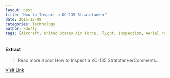```yaml
---
layout: post
title: "How to Inspect a KC-135 Stratotanker"
date: 2015-12-09
categories: Technology
author: kduffy
tags: [Aircraft, United States Air Force, Flight, Inspection, Aerial refueling, Royal Air Force, Aviation, Aeronautics, Aerospace engineering, Industries]
---
```





#### Extract
>Read more about How to Inspect a KC-135 StratotankerComments...



[Visit Link](http://www.pddnet.com/news/2015/04/how-inspect-kc-135-stratotanker)


